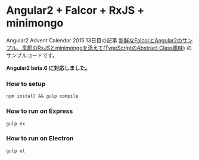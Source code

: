 # Angular2 + Falcor + RxJS + minimongo

Angular2 Advent Calendar 2015 13日目の記事 [新鮮なFalcorとAngular2のサンプル、季節のRxJSとminimongoを添えて(TypeScriptのAbstract Class風味)](http://overmorrow.hatenablog.com/entry/2015/12/20/025803) のサンプルコードです。

**Angular2 beta.6 に対応しました。**

### How to setup
```
npm install && gulp compile
```

### How to run on Express
```
gulp ex
```

### How to run on Electron
```
gulp el
```